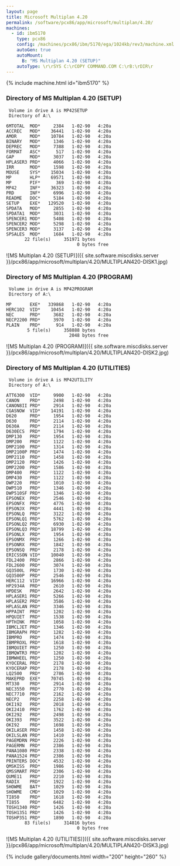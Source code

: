 ```yaml
---
layout: page
title: Microsoft Multiplan 4.20
permalink: /software/pcx86/app/microsoft/multiplan/4.20/
machines:
  - id: ibm5170
    type: pcx86
    config: /machines/pcx86/ibm/5170/ega/1024kb/rev3/machine.xml
    autoGen: true
    autoMount:
      B: "MS Multiplan 4.20 (SETUP)"
    autoType: \r\rSYS C:\rCOPY COMMAND.COM C:\rB:\rDIR\r
---
```


{% include machine.html id="ibm5170" %}

### Directory of MS Multiplan 4.20 (SETUP)

     Volume in drive A is MP42SETUP
     Directory of A:\

    6MTOTAL  MOD*     2384   1-02-90   4:20a
    ACCREC   MOD*    36441   1-02-90   4:20a
    AMOR     MOD*    10784   1-02-90   4:20a
    BINARY   MOD*     1346   1-02-90   4:20a
    DEPREC   MOD*     7388   1-02-90   4:20a
    FORMAT   ASC*      517   1-02-90   4:20a
    GAP      MOD*     3037   1-02-90   4:20a
    HPLASER3 PRD*     4066   1-02-90   4:20a
    IRR      MOD*     1598   1-02-90   4:20a
    MOUSE    SYS*    15034   1-02-90   4:20a
    MP       HLP*    69571   1-02-90   4:20a
    MP       PIF*      369   1-02-90   4:20a
    MP42     INF*    36323   1-02-90   4:20a
    PRD      INF*     6996   1-02-90   4:20a
    README   DOC*     5184   1-02-90   4:20a
    SETUP    EXE*   129520   1-02-90   4:20a
    SPDATA   MOD*     2855   1-02-90   4:20a
    SPDATA1  MOD*     3031   1-02-90   4:20a
    SPENCER1 MOD*     5408   1-02-90   4:20a
    SPENCER2 MOD*     5298   1-02-90   4:20a
    SPENCER3 MOD*     3137   1-02-90   4:20a
    SPSALES  MOD*     1684   1-02-90   4:20a
           22 file(s)     351971 bytes
                               0 bytes free

![MS Multiplan 4.20 (SETUP)]({{ site.software.miscdisks.server }}/pcx86/app/microsoft/multiplan/4.20/MULTIPLAN420-DISK1.jpg)

### Directory of MS Multiplan 4.20 (PROGRAM)

     Volume in drive A is MP42PROGRAM
     Directory of A:\

    MP       EXE*   339868   1-02-90   4:20a
    HERC102  VID*    10454   1-02-90   4:20a
    NEC      PRD*     3682   1-02-90   4:20a
    NECP2200 PRD*     3970   1-02-90   4:20a
    PLAIN    PRD*      914   1-02-90   4:20a
            5 file(s)     358888 bytes
                            2048 bytes free

![MS Multiplan 4.20 (PROGRAM)]({{ site.software.miscdisks.server }}/pcx86/app/microsoft/multiplan/4.20/MULTIPLAN420-DISK2.jpg)

### Directory of MS Multiplan 4.20 (UTILITIES)

     Volume in drive A is MP42UTILITY
     Directory of A:\

    ATT6300  VID*     9900   1-02-90   4:20a
    CANON    PRD*     2498   1-02-90   4:20a
    CANON8II PRD*     2914   1-02-90   4:20a
    CGASNOW  VID*    14191   1-02-90   4:20a
    D620     PRD*     1954   1-02-90   4:20a
    D630     PRD*     2114   1-02-90   4:20a
    D630A    PRD*     2114   1-02-90   4:20a
    D630ECS  PRD*     1794   1-02-90   4:20a
    DMP130   PRD*     1954   1-02-90   4:20a
    DMP200   PRD*     1122   1-02-90   4:20a
    DMP2100  PRD*     1314   1-02-90   4:20a
    DMP2100P PRD*     1474   1-02-90   4:20a
    DMP2110  PRD*     1458   1-02-90   4:20a
    DMP2120  PRD*     1426   1-02-90   4:20a
    DMP2200  PRD*     1586   1-02-90   4:20a
    DMP400   PRD*     1122   1-02-90   4:20a
    DMP430   PRD*     1122   1-02-90   4:20a
    DWP220   PRD*     1010   1-02-90   4:20a
    DWP510   PRD*     1346   1-02-90   4:20a
    DWP510SF PRD*     1346   1-02-90   4:20a
    EPSONEX  PRD*     2546   1-02-90   4:20a
    EPSONFX  PRD*     4776   1-02-90   4:20a
    EPSONJX  PRD*     4441   1-02-90   4:20a
    EPSONLQ  PRD*     3122   1-02-90   4:20a
    EPSONLQ1 PRD*     5762   1-02-90   4:20a
    EPSONLQ2 PRD*     6930   1-02-90   4:20a
    EPSONLQ3 PRD*    18799   1-02-90   4:20a
    EPSONLX  PRD*     1954   1-02-90   4:20a
    EPSONMX  PRD*     1266   1-02-90   4:20a
    EPSONRX  PRD*     1842   1-02-90   4:20a
    EPSONSQ  PRD*     2178   1-02-90   4:20a
    ERICSSON VID*    10040   1-02-90   4:20a
    FDL2400  PRD*     2866   1-02-90   4:20a
    FDL2600  PRD*     3074   1-02-90   4:20a
    GQ3500L  PRD*     1730   1-02-90   4:20a
    GQ3500P  PRD*     2546   1-02-90   4:20a
    HERC112  VID*    16966   1-02-90   4:20a
    HP2934A  PRD*     2610   1-02-90   4:20a
    HPDESK   PRD*     2642   1-02-90   4:20a
    HPLASER1 PRD*     5266   1-02-90   4:20a
    HPLASER2 PRD*     3586   1-02-90   4:20a
    HPLASLAN PRD*     3346   1-02-90   4:20a
    HPPAINT  PRD*     1202   1-02-90   4:20a
    HPQUIET  PRD*     1538   1-02-90   4:20a
    HPTHINK  PRD*     1058   1-02-90   4:20a
    IBMCLJET PRD*     1346   1-02-90   4:20a
    IBMGRAPH PRD*     1282   1-02-90   4:20a
    IBMPRO   PRD*     1474   1-02-90   4:20a
    IBMPROXL PRD*     1618   1-02-90   4:20a
    IBMQUIET PRD*     1250   1-02-90   4:20a
    IBMQWTR3 PRD*     1202   1-02-90   4:20a
    IBMWHEEL PRD*     1250   1-02-90   4:20a
    KYOCERAL PRD*     2178   1-02-90   4:20a
    KYOCERAP PRD*     2178   1-02-90   4:20a
    LQ2500   PRD*     2786   1-02-90   4:20a
    MAKEPRD  EXE*    70745   1-02-90   4:20a
    MT330    PRD*     2914   1-02-90   4:20a
    NEC3550  PRD*     2770   1-02-90   4:20a
    NEC7710  PRD*     2162   1-02-90   4:20a
    NECP2    PRD*     2258   1-02-90   4:20a
    OKI192   PRD*     2018   1-02-90   4:20a
    OKI2410  PRD*     1762   1-02-90   4:20a
    OKI292   PRD*     2498   1-02-90   4:20a
    OKI393   PRD*     3522   1-02-90   4:20a
    OKI92    PRD*     1698   1-02-90   4:20a
    OKILASER PRD*     1458   1-02-90   4:20a
    OKILSLAN PRD*     1410   1-02-90   4:20a
    PAGEMDRN PRD*     2226   1-02-90   4:20a
    PAGERMN  PRD*     2386   1-02-90   4:20a
    PANA1080 PRD*     2338   1-02-90   4:20a
    PANA1524 PRD*     2386   1-02-90   4:20a
    PRINTERS DOC*     4532   1-02-90   4:20a
    QMSKISS  PRD*     1986   1-02-90   4:20a
    QMSSMART PRD*     2306   1-02-90   4:20a
    QUME11   PRD*     2210   1-02-90   4:20a
    RADIX    PRD*     1922   1-02-90   4:20a
    SHOWME   BAT*     1029   1-02-90   4:20a
    SHOWME   CMD*     1029   1-02-90   4:20a
    TI850    PRD*     1618   1-02-90   4:20a
    TI855    PRD*     6482   1-02-90   4:20a
    TOSH1340 PRD*     1426   1-02-90   4:20a
    TOSH1351 PRD*     1426   1-02-90   4:20a
    TOSHP351 PRD*     1890   1-02-90   4:20a
           83 file(s)     314816 bytes
                               0 bytes free

![MS Multiplan 4.20 (UTILITIES)]({{ site.software.miscdisks.server }}/pcx86/app/microsoft/multiplan/4.20/MULTIPLAN420-DISK3.jpg)

<!-- Documentation -->

{% include gallery/documents.html width="200" height="260" %}
